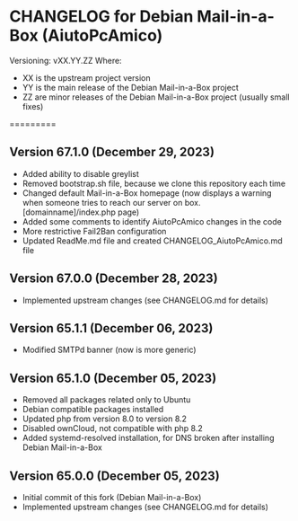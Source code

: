 CHANGELOG for Debian Mail-in-a-Box (AiutoPcAmico)
=========

Versioning:
vXX.YY.ZZ
Where:

* XX is the upstream project version
* YY is the main release of the Debian Mail-in-a-Box project
* ZZ are minor releases of the Debian Mail-in-a-Box project (usually small fixes)

=========

Version 67.1.0 (December 29, 2023)
------------------------------

* Added ability to disable greylist
* Removed bootstrap.sh file, because we clone this repository each time
* Changed default Mail-in-a-Box homepage (now displays a warning when someone tries to reach our server on box.\[domainname\]/index.php page)
* Added some comments to identify AiutoPcAmico changes in the code
* More restrictive Fail2Ban configuration
* Updated ReadMe.md file and created CHANGELOG_AiutoPcAmico.md file

Version 67.0.0 (December 28, 2023)
------------------------------

* Implemented upstream changes (see CHANGELOG.md for details)

Version 65.1.1 (December 06, 2023)
------------------------------

* Modified SMTPd banner (now is more generic)

Version 65.1.0 (December 05, 2023)
------------------------------

* Removed all packages related only to Ubuntu
* Debian compatible packages installed
* Updated php from version 8.0 to version 8.2
* Disabled ownCloud, not compatible with php 8.2
* Added systemd-resolved installation, for DNS broken after installing Debian Mail-in-a-Box

Version 65.0.0 (December 05, 2023)
------------------------------

* Initial commit of this fork (Debian Mail-in-a-Box)
* Implemented upstream changes (see CHANGELOG.md for details)
